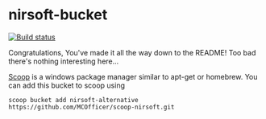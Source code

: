 ﻿# nirsoft-bucket
[![Build status](https://ci.appveyor.com/api/projects/status/k8jx9v3nluqnpj4h?svg=true)](https://ci.appveyor.com/project/MCOfficer/scoop-nirsoft)

Congratulations, You've made it all the way down to the README! Too bad there's nothing interesting here...

[Scoop](http://scoop.sh/) is a windows package manager similar to apt-get or homebrew.
You can add this bucket to scoop using
```
scoop bucket add nirsoft-alternative https://github.com/MCOfficer/scoop-nirsoft.git
```
